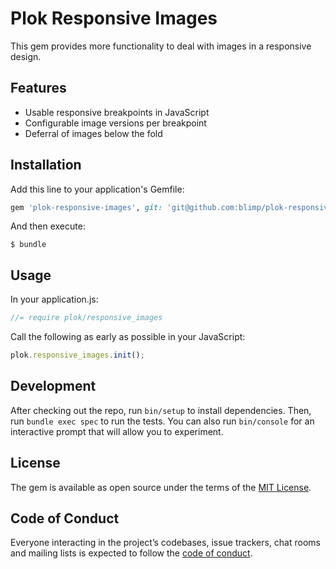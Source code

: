 # Plok Responsive Images

This gem provides more functionality to deal with images in a responsive design.

## Features
* Usable responsive breakpoints in JavaScript
* Configurable image versions per breakpoint
* Deferral of images below the fold

## Installation

Add this line to your application's Gemfile:

```ruby
gem 'plok-responsive-images', git: 'git@github.com:blimp/plok-responsive-images.git', tag: '1.0.0'
```

And then execute:

    $ bundle

## Usage

In your application.js:

```js
//= require plok/responsive_images
```

Call the following as early as possible in your JavaScript:
```js
plok.responsive_images.init();
```

## Development

After checking out the repo, run `bin/setup` to install dependencies. Then, run `bundle exec spec` to run the tests. You can also run `bin/console` for an interactive prompt that will allow you to experiment.

## License

The gem is available as open source under the terms of the [MIT License](https://opensource.org/licenses/MIT).

## Code of Conduct

Everyone interacting in the project’s codebases, issue trackers, chat rooms and
mailing lists is expected to follow the [code of
conduct](https://github.com/blimp/plok-responsive-images/blob/master/CODE_OF_CONDUCT.md).
